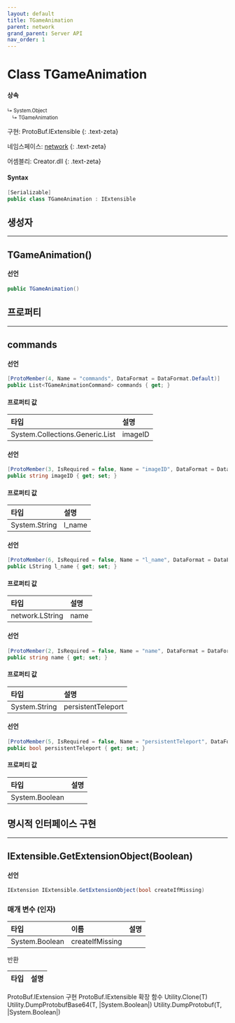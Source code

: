 ```yaml
---
layout: default
title: TGameAnimation
parent: network
grand_parent: Server API
nav_order: 1
---
```


# Class TGameAnimation

#### 상속
<div class="code-example" markdown="1" style = "font-size:0.8em;">
↳ System.Object<br/>
　↳ TGameAnimation
</div>

구현: ProtoBuf.IExtensible
{: .text-zeta}

네임스페이스: [network](../)
{: .text-zeta}

어셈블리: Creator.dll
{: .text-zeta}

#### Syntax
```cs
[Serializable]
public class TGameAnimation : IExtensible
```
## 생성자
---

## TGameAnimation()

#### 선언
```cs
public TGameAnimation()
```
## 프로퍼티
---
## commands

#### 선언
```cs
[ProtoMember(4, Name = "commands", DataFormat = DataFormat.Default)]
public List<TGameAnimationCommand> commands { get; }
```
#### 프로퍼티 값

|타입|설명|
|:-|:-|
|System.Collections.Generic.List<TGameAnimationCommand>|imageID|

#### 선언
```cs
[ProtoMember(3, IsRequired = false, Name = "imageID", DataFormat = DataFormat.Default)]
public string imageID { get; set; }
```
#### 프로퍼티 값

|타입|설명|
|:-|:-|
|System.String|l_name|

#### 선언
```cs
[ProtoMember(6, IsRequired = false, Name = "l_name", DataFormat = DataFormat.Default)]
public LString l_name { get; set; }
```
#### 프로퍼티 값

|타입|설명|
|:-|:-|
|network.LString|name|

#### 선언
```cs
[ProtoMember(2, IsRequired = false, Name = "name", DataFormat = DataFormat.Default)]
public string name { get; set; }
```
#### 프로퍼티 값

|타입|설명|
|:-|:-|
|System.String|persistentTeleport|

#### 선언
```cs
[ProtoMember(5, IsRequired = false, Name = "persistentTeleport", DataFormat = DataFormat.Default)]
public bool persistentTeleport { get; set; }
```
#### 프로퍼티 값

|타입|설명|
|:-|:-|
|System.Boolean|

## 명시적 인터페이스 구현
---

## IExtensible.GetExtensionObject(Boolean)
#### 선언
```cs
IExtension IExtensible.GetExtensionObject(bool createIfMissing)
```
### 매개 변수 (인자)
|타입|이름|설명|
|:-|:-|:-|
|System.Boolean|	createIfMissing	
반환

|타입|설명|
|:-|:-|
ProtoBuf.IExtension	
구현
ProtoBuf.IExtensible
확장 함수
Utility.Clone<T>(T)
Utility.DumpProtobufBase64<T>(T, |System.Boolean|)
Utility.DumpProtobuf<T>(T, |System.Boolean|)